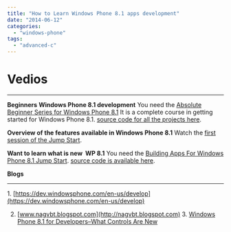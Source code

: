 ```yaml
---
title: "How to Learn Windows Phone 8.1 apps development"
date: "2014-06-12"
categories: 
  - "windows-phone"
tags: 
  - "advanced-c"
---
```


# **Vedios**

* * *

**Beginners** **Windows Phone 8.1 development** You need the [Absolute Beginner Series for Windows Phone 8.1](http://channel9.msdn.com/Series/Windows-Phone-8-1-Development-for-Absolute-Beginners) It is a complete course in getting started for Windows Phone 8.1. [source code for all the projects here](https://absolutebeginner.codeplex.com/).

**Overview of the features available in Windows Phone 8.1** Watch the [first session of the Jump Start](http://channel9.msdn.com/Series/Building-Apps-for-Windows-Phone-8-1/01).

**Want to learn what is new  WP 8.1** You need the [Building Apps For Windows Phone 8.1 Jump Start](http://channel9.msdn.com/Series/Building-Apps-for-Windows-Phone-8-1). [source code is available here](https://onedrive.live.com/?cid=b36de4dd5a9179a1&id=B36DE4DD5A9179A1%2193175&ithint=folder,.zip&authkey=!APluMWf01e3WvqA).

 **Blogs**

* * *

1. [](https://dev.windowsphone.com/en-us/develop)[https://dev.windowsphone.com/en-us/develop](https://dev.windowsphone.com/en-us/develop)

2. [www.nagvbt.blogspot.com](http://nagvbt.blogspot.com) 3. [Windows Phone 8.1 for Developers–What Controls Are New](http://blogs.msdn.com/b/thunbrynt/archive/2014/04/08/windows-phone-8-1-for-developers-what-controls-are-new.aspx)
